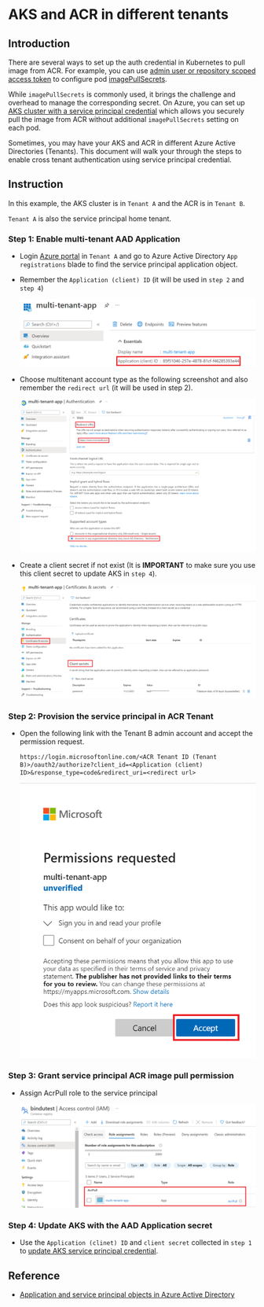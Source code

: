 # AKS and ACR in different tenants

## Introduction

There are several ways to set up the auth credential in Kubernetes to pull image from ACR. For example, you can use [admin user or repository scoped access token](https://docs.microsoft.com/en-us/azure/aks/kubernetes-service-principal) to configure pod [imagePullSecrets](https://kubernetes.io/docs/tasks/configure-pod-container/pull-image-private-registry/). 

While `imagePullSecrets` is commonly used, it brings the challenge and overhead to manage the corresponding secret. On Azure, you can set up [AKS cluster with a service principal credential](https://docs.microsoft.com/en-us/azure/aks/kubernetes-service-principal) which allows you securely pull the image from ACR without additional `imagePullSecrets` setting on each pod.

Sometimes, you may have your AKS and ACR in different Azure Active Directories (Tenants). This document will walk your through the steps to enable cross tenant authentication using service principal credential.

## Instruction

In this example, the AKS cluster is in `Tenant A` and the ACR is in `Tenant B`. 

`Tenant A` is also the service principal home tenant.

### Step 1: Enable multi-tenant AAD Application

- Login [Azure portal](http://portal.azure.com/) in `Tenant A` and go to Azure Active Directory `App registrations` blade to find the service principal application object. 

- Remember the `Application (client) ID` (it will be used in `step 2` and `step 4`)

    ![](./media/multi-tenant-app.png)

- Choose multitenant account type as the following screenshot and also remember the `redirect url` (it will be used in step 2).

    ![](./media/enable-multi-tenant-app.png)

- Create a client secret if not exist (It is __IMPORTANT__ to make sure you use this client secret to update AKS in `step 4`).

    ![](./media/aad-app-client-secret.png)


### Step 2: Provision the service principal in ACR Tenant

- Open the following link with the Tenant B admin account and accept the permission request.

    ```
    https://login.microsoftonline.com/<ACR Tenant ID (Tenant B)>/oauth2/authorize?client_id=<Application (client) ID>&response_type=code&redirect_uri=<redirect url>
    ```

    ![](./media/multi-tenant-app-consent.png)

### Step 3: Grant service principal ACR image pull permission

- Assign AcrPull role to the service principal

    ![](./media/multi-tenant-app-acr-pull.png)

### Step 4: Update AKS with the AAD Application secret

- Use the `Application (clinet) ID` and `client secret` collected in `step 1` to [update AKS service principal credential](https://docs.microsoft.com/en-us/azure/aks/update-credentials#update-aks-cluster-with-new-service-principal-credentials).

## Reference

- [Application and service principal objects in Azure Active Directory](https://docs.microsoft.com/en-us/azure/active-directory/develop/app-objects-and-service-principals)


 
